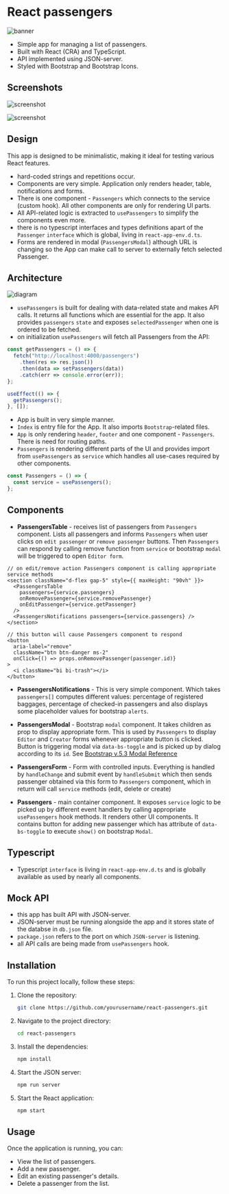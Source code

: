 # React passengers

![banner](./docs/banner/react%20passengers%20app.png)

- Simple app for managing a list of passengers.
- Built with React (CRA) and TypeScript.
- API implemented using JSON-server.
- Styled with Bootstrap and Bootstrap Icons.

## Screenshots

![screenshot](./docs/screenshots/screen1.png)

![screenshot](./docs/screenshots/screen2.png)

## Design

This app is designed to be minimalistic, making it ideal for testing various React features.

- hard-coded strings and repetitions occur.
- Components are very simple. Application only renders header, table, notifications and forms.
- There is one component - `Passengers` which connects to the service (custom hook). All other components are only for rendering UI parts.
- All API-related logic is extracted to `usePassengers` to simplify the components even more.
- there is no typescript interfaces and types definitions apart of the `Passenger` `interface` which is global, living in `react-app-env.d.ts`.
- Forms are rendered in modal (`PassengersModal`) although URL is changing so the App can make call to server to externally fetch selected Passenger.

## Architecture

![diagram](./docs/diagram/diagram.png)

- `usePassengers` is built for dealing with data-related state and makes API calls. It returns all functions which are essential for the app. It also provides `passengers` `state` and exposes `selectedPassenger` when one is ordered to be fetched.
- on initialization `usePassengers` will fetch all Passengers from the API:

```ts
const getPassengers = () => {
  fetch("http://localhost:4000/passengers")
    .then(res => res.json())
    .then(data => setPassengers(data))
    .catch(err => console.error(err));
};

useEffect(() => {
  getPassengers();
}, []);
```

- App is built in very simple manner.
- `Index` is entry file for the App. It also imports `Bootstrap`-related files.
- `App` is only rendering `header`, `footer` and one component - `Passengers`. There is need for routing paths.
- `Passengers` is rendering different parts of the UI and provides import from `usePassengers` as `service` which handles all use-cases required by other components.

```ts
const Passengers = () => {
  const service = usePassengers();
};
```

## Components

- **PassengersTable** - receives list of passengers from `Passengers` component. Lists all passengers and informs `Passengers` when user clicks on `edit passenger` or `remove passenger` buttons. Then `Passengers` can respond by calling remove function from `service` or bootstrap `modal` will be triggered to open `Editor form`.

```tsx
// on edit/remove action Passengers component is calling appropriate service methods
<section className="d-flex gap-5" style={{ maxHeight: "90vh" }}>
  <PassengersTable
    passengers={service.passengers}
    onRemovePassenger={service.removePassenger}
    onEditPassenger={service.getPassenger}
  />
  <PassengersNotifications passengers={service.passengers} />
</section>
```

```tsx
// this button will cause Passengers component to respond
<button
  aria-label="remove"
  className="btn btn-danger ms-2"
  onClick={() => props.onRemovePassenger(passenger.id)}
>
  <i className="bi bi-trash"></i>
</button>
```

- **PassengersNotifications** - This is very simple component. Which takes `passengers[]` computes different values: percentage of registered baggages, percentage of checked-in passengers and also displays some placeholder values for bootstrap `alerts`.

- **PassengersModal** - Bootstrap `modal` component. It takes children as prop to display appropriate form. This is used by `Passengers` to display `Editor` and `Creator` forms whenever appropriate button is clicked. Button is triggering modal via `data-bs-toggle` and is picked up by dialog according to its `id`. See [Bootstrap v.5.3 Modal Reference](https://getbootstrap.com/docs/5.3/components/modal/)

- **PassengersForm** - Form with controlled inputs. Everything is handled by `handleChange` and submit event by `handleSubmit` which then sends passenger obtained via this form to `Passengers` component, which in return will call `service` methods (edit, delete or create)

- **Passengers** - main container component. It exposes `service` logic to be picked up by different event handlers by calling appropriate `usePassengers` hook methods. It renders other UI components. It contains button for adding new passenger which has attribute of `data-bs-toggle` to execute `show()` on bootstrap `Modal`.

## Typescript

- Typescript `interface` is living in `react-app-env.d.ts` and is globally available as used by nearly all components.

## Mock API

- this app has built API with JSON-server.
- JSON-server must be running alongside the app and it stores state of the databse in `db.json` file.
- `package.json` refers to the port on which `JSON-server` is listening.
- all API calls are being made from `usePassengers` hook.

## Installation

To run this project locally, follow these steps:

1. Clone the repository:
   ```bash
   git clone https://github.com/yourusername/react-passengers.git
   ```
2. Navigate to the project directory:
   ```bash
   cd react-passengers
   ```
3. Install the dependencies:
   ```bash
   npm install
   ```
4. Start the JSON server:
   ```bash
   npm run server
   ```
5. Start the React application:
   ```bash
   npm start
   ```

## Usage

Once the application is running, you can:

- View the list of passengers.
- Add a new passenger.
- Edit an existing passenger's details.
- Delete a passenger from the list.
